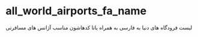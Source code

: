 # all_world_airports_fa_name
لیست فرودگاه های دنیا به فارسی به همراه یاتا کدهاشون
مناسب آژانس های مسافرتی
